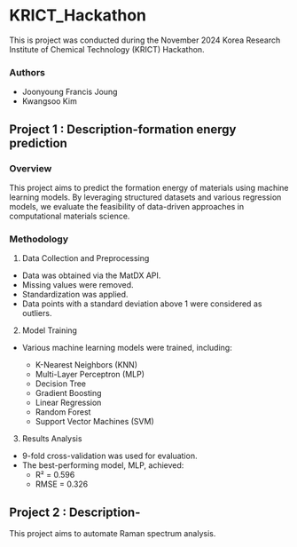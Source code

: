 # KRICT_Hackathon
This is project was conducted during the November 2024 Korea Research Institute of Chemical Technology (KRICT) Hackathon.
 ### Authors
  - Joonyoung Francis Joung
  - Kwangsoo Kim

## Project 1 : Description-formation energy prediction
### Overview
This project aims to predict the formation energy of materials using machine learning models. By leveraging structured datasets and various regression models, we evaluate the feasibility of data-driven approaches in computational materials science.

### Methodology
1. Data Collection and Preprocessing

- Data was obtained via the MatDX API.
- Missing values were removed.
- Standardization was applied.
- Data points with a standard deviation above 1 were considered as outliers.
2. Model Training
- Various machine learning models were trained, including:

  - K-Nearest Neighbors (KNN)
  - Multi-Layer Perceptron (MLP)
  - Decision Tree
  - Gradient Boosting
  - Linear Regression
  - Random Forest
  - Support Vector Machines (SVM)

3. Results Analysis

- 9-fold cross-validation was used for evaluation.
- The best-performing model, MLP, achieved:
  - R² = 0.596
  - RMSE = 0.326




## Project 2 : Description- 
This project aims to automate Raman spectrum analysis.

